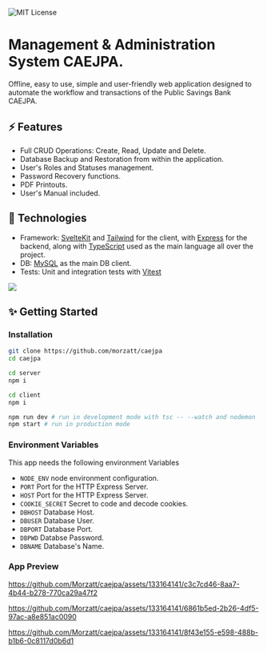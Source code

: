 ![MIT License](https://img.shields.io/github/license/morzatt/caejpa)

# Management & Administration System CAEJPA.

Offline, easy to use, simple and user-friendly web application designed to automate the workflow and transactions of the Public Savings Bank CAEJPA.

## ⚡ Features

  - Full CRUD Operations: Create, Read, Update and Delete.
  - Database Backup and Restoration from within the application.
  - User's Roles and Statuses management.
  - Password Recovery functions.
  - PDF Printouts.
  - User's Manual included.
    
## 🧱 Technologies

  - Framework: [SvelteKit](https://github.com/sveltejs/svelte) and [Tailwind](https://github.com/tailwindlabs/tailwindcss) for the client, with [Express](https://github.com/expressjs/express) for the backend, along with [TypeScript](https://github.com/microsoft/TypeScript) used as the main language all over the project.
  - DB: [MySQL](https://www.mysql.com/) as the main DB client.
  - Tests: Unit and integration tests with [Vitest](https://vitest.dev/)


<img src="https://github.com/Morzatt/caejpa/assets/133164141/86d91892-91ce-4df5-9a9c-1a1e9d001867" style="display: block;margin-left: auto;margin-right: auto;">

## <a name="start"></a>✨ Getting Started

### Installation

```sh
git clone https://github.com/morzatt/caejpa
cd caejpa

cd server
npm i

cd client
npm i

npm run dev # run in development mode with tsc -- --watch and nodemon
npm start # run in production mode
```

### Environment Variables

This app needs the following environment Variables

- `NODE_ENV` node environment configuration.
- `PORT` Port for the HTTP Express Server.
- `HOST` Port for the HTTP Express Server.
- `COOKIE_SECRET` Secret to code and decode cookies.
- `DBHOST` Database Host.
- `DBUSER` Database User.
- `DBPORT` Database Port.
- `DBPWD` Databse Password.
- `DBNAME` Database's Name.

### App Preview

https://github.com/Morzatt/caejpa/assets/133164141/c3c7cd46-8aa7-4b44-b278-770ca29a47f2

https://github.com/Morzatt/caejpa/assets/133164141/6861b5ed-2b26-4df5-97ac-a8e851ac0090

https://github.com/Morzatt/caejpa/assets/133164141/8f43e155-e598-488b-b1b6-0c8117d0b6d1

